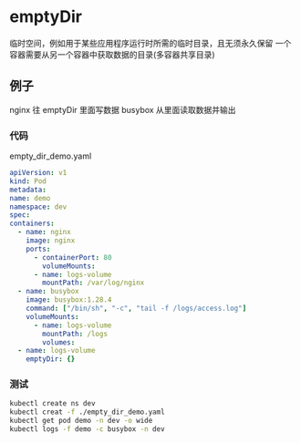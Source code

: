# emptyDir

临时空间，例如用于某些应用程序运行时所需的临时目录，且无须永久保留
一个容器需要从另一个容器中获取数据的目录(多容器共享目录)

## 例子

nginx 往 emptyDir 里面写数据
busybox 从里面读取数据并输出

### 代码

empty_dir_demo.yaml

```yaml
apiVersion: v1
kind: Pod
metadata:
name: demo
namespace: dev
spec:
containers:
  - name: nginx
    image: nginx
    ports:
      - containerPort: 80
        volumeMounts:
      - name: logs-volume
        mountPath: /var/log/nginx
  - name: busybox
    image: busybox:1.28.4
    command: ["/bin/sh", "-c", "tail -f /logs/access.log"]
    volumeMounts:
      - name: logs-volume
        mountPath: /logs
        volumes:
  - name: logs-volume
    emptyDir: {}
```

### 测试

```sh
kubectl create ns dev
kubectl creat -f ./empty_dir_demo.yaml
kubectl get pod demo -n dev -o wide
kubectl logs -f demo -c busybox -n dev
```
